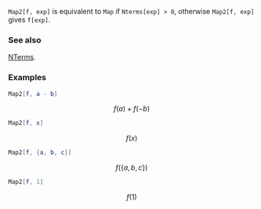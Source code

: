 `Map2[f, exp]` is equivalent to `Map` if `Nterms[exp] > 0`, otherwise `Map2[f, exp]` gives `f[exp]`.

### See also

[NTerms](NTerms).

### Examples

```mathematica
Map2[f, a - b]
```

$$f(a)+f(-b)$$

```mathematica
Map2[f, x]
```

$$f(x)$$

```mathematica
Map2[f, {a, b, c}]
```

$$f(\{a,b,c\})$$

```mathematica
Map2[f, 1]
```

$$f(1)$$